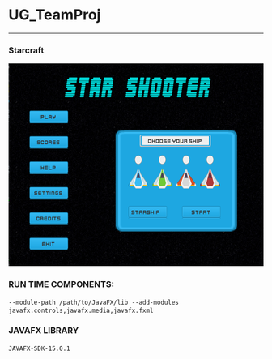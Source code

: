 # UG_TeamProj
-----
### Starcraft
<div align='center'>
  <img src="images/GAME_START.png" height='400'>
</div>

### RUN TIME COMPONENTS:
```
--module-path /path/to/JavaFX/lib --add-modules javafx.controls,javafx.media,javafx.fxml
```
### JAVAFX LIBRARY

```
JAVAFX-SDK-15.0.1
```
